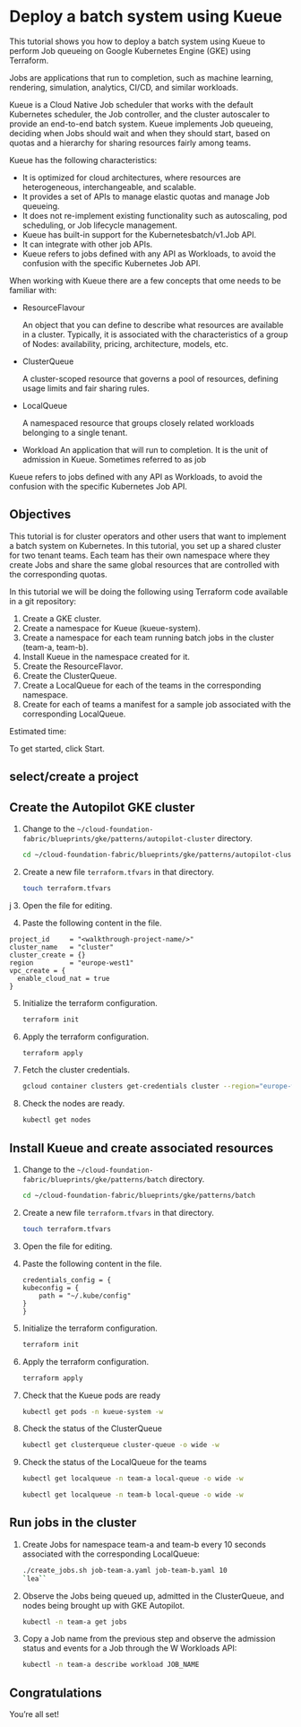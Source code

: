 # Deploy a batch system using Kueue

This tutorial shows you how to deploy a batch system using Kueue to perform Job queueing on Google Kubernetes Engine (GKE) using Terraform. 

Jobs are applications that run to completion, such as machine learning, rendering, simulation, analytics, CI/CD, and similar workloads.

Kueue is a Cloud Native Job scheduler that works with the default Kubernetes scheduler, the Job controller, and the cluster autoscaler to provide an end-to-end batch system. Kueue implements Job queueing, deciding when Jobs should wait and when they should start, based on quotas and a hierarchy for sharing resources fairly among teams.

Kueue has the following characteristics:

* It is optimized for cloud architectures, where resources are heterogeneous, interchangeable, and scalable.
* It provides a set of APIs to manage elastic quotas and manage Job queueing.
* It does not re-implement existing functionality such as autoscaling, pod scheduling, or Job lifecycle management.
* Kueue has built-in support for the Kubernetesbatch/v1.Job API.
* It can integrate with other job APIs.
* Kueue refers to jobs defined with any API as Workloads, to avoid the confusion with the specific Kubernetes Job API.

When working with Kueue there are a few concepts that ome needs to be familiar with:

* ResourceFlavour

    An object that you can define to describe what resources are available in a cluster. Typically, it is associated with the characteristics of a group of Nodes: availability, pricing, architecture, models, etc.

* ClusterQueue

    A cluster-scoped resource that governs a pool of resources, defining usage limits and fair sharing rules.

* LocalQueue

    A namespaced resource that groups closely related workloads belonging to a single tenant.

* Workload
An application that will run to completion. It is the unit of admission in Kueue. Sometimes referred to as job

Kueue refers to jobs defined with any API as Workloads, to avoid the confusion with the specific Kubernetes Job API.

## Objectives

This tutorial is for cluster operators and other users that want to implement a batch system on Kubernetes. In this tutorial, you set up a shared cluster for two tenant teams. Each team has their own namespace where they create Jobs and share the same global resources that are controlled with the corresponding quotas.

In this tutorial we will be doing the following using Terraform code available in a git repository:

1. Create a GKE cluster.
2. Create a namespace for Kueue (kueue-system).
3. Create a namespace for each team running batch jobs in the cluster (team-a, team-b).
4. Install Kueue in the namespace created for it.
5. Create the ResourceFlavor.
6. Create the ClusterQueue.
7. Create a LocalQueue for each of the teams in the corresponding namespace.
8. Create for each of teams a manifest for a sample job associated with the corresponding LocalQueue.

Estimated time:
<walkthrough-tutorial-duration duration="30"></walkthrough-tutorial-duration>

To get started, click Start.

## select/create a project

<walkthrough-project-setup billing="true"></walkthrough-project-setup>

## Create the Autopilot GKE cluster

1. Change to the ```~/cloud-foundation-fabric/blueprints/gke/patterns/autopilot-cluster``` directory.

    ```bash
    cd ~/cloud-foundation-fabric/blueprints/gke/patterns/autopilot-cluster 
    ```

2. Create a new file ```terraform.tfvars``` in that directory.

    ```bash
    touch terraform.tfvars
    ```
j
3. Open the <walkthrough-editor-open-file filePath="cloud-foundation-fabric/blueprints/gke/patterns/autopilot-cluster/terraform.tfvars">file</walkthrough-editor-open-file> for editing.

4. Paste the following content in the file.

```hcl
project_id     = "<walkthrough-project-name/>"
cluster_name   = "cluster"
cluster_create = {}
region         = "europe-west1"
vpc_create = {
  enable_cloud_nat = true
}
```

5. Initialize the terraform configuration.

    ```bash
    terraform init
    ```

6. Apply the terraform configuration.

    ```bash
    terraform apply
    ```

7. Fetch the cluster credentials.

    ```bash
    gcloud container clusters get-credentials cluster --region="europe-west1"
    ```

8. Check the nodes are ready.

    ```bash
    kubectl get nodes
    ```

## Install Kueue and create associated resources

1. Change to the ```~/cloud-foundation-fabric/blueprints/gke/patterns/batch``` directory.

    ```bash
    cd ~/cloud-foundation-fabric/blueprints/gke/patterns/batch 
    ```

2. Create a new file ```terraform.tfvars``` in that directory.

    ```bash
    touch terraform.tfvars
    ```

3. Open the <walkthrough-editor-open-file filePath="~/cloud-foundation-fabric/blueprints/gke/patterns/batch/terraform.tfvars">file</walkthrough-editor-open-file> for editing.

4. Paste the following content in the file.

    ```hcl
    credentials_config = {
    kubeconfig = {
        path = "~/.kube/config"
    }
    }
    ```

5. Initialize the terraform configuration.

    ```bash
    terraform init
    ```

6. Apply the terraform configuration.

    ```bash
    terraform apply
    ```

7. Check that the Kueue pods are ready

    ```bash
    kubectl get pods -n kueue-system -w
    ```

8. Check the status of the ClusterQueue

    ```bash
    kubectl get clusterqueue cluster-queue -o wide -w
    ```

9. Check the status of the LocalQueue for the teams

    ```bash
    kubectl get localqueue -n team-a local-queue -o wide -w
    ```

    ```bash
    kubectl get localqueue -n team-b local-queue -o wide -w
    ```

## Run jobs in the cluster

1.  Create Jobs for namespace team-a and team-b every 10 seconds associated with the corresponding LocalQueue:

    ```bash
    ./create_jobs.sh job-team-a.yaml job-team-b.yaml 10
    `lea``

2. Observe the Jobs being queued up, admitted in the ClusterQueue, and nodes being brought up with GKE Autopilot.

    ```bash
    kubectl -n team-a get jobs
    ```

3. Copy a Job name from the previous step and observe the admission status and events for a Job through the W    Workloads API:

    ```bash
    kubectl -n team-a describe workload JOB_NAME
    ```

## Congratulations

<walkthrough-conclusion-trophy></walkthrough-conclusion-trophy>

You’re all set!